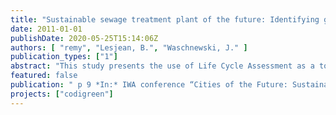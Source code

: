 ```yaml
---
title: "Sustainable sewage treatment plant of the future: Identifying global warming and energy optimization potentials with Life Cycle Assessment"
date: 2011-01-01
publishDate: 2020-05-25T15:14:06Z
authors: [ "remy", "Lesjean, B.", "Waschnewski, J." ]
publication_types: ["1"]
abstract: "This study presents the use of Life Cycle Assessment as a tool to quantify the environmental impacts of processes for wastewater treatment. In a case study, the sludge treatment line of a large sewage treatment plant is analysed in energy demand and the emission of greenhouse gases. Results show that the existing process is positive in energy balance (+166 MJ/PECOD*a) and GHG emissions (+19 kg CO2-eq/PECOD*a) by supplying secondary products such as electricity from biogas production and substituting fossil fuels in incineration. However, disposal routes for stabilised sludge differ considerably in their environmental impacts. In total, LCA proves to be a suitable tool to support future investment decisions with information of environmental relevance on the impact of WWTPs, but also larger urban water systems."
featured: false
publication: " p 9 *In:* IWA conference “Cities of the Future: Sustainable urban planning and water management”. Stockholm. 22-25 May 2011"
projects: ["codigreen"]
---
```


